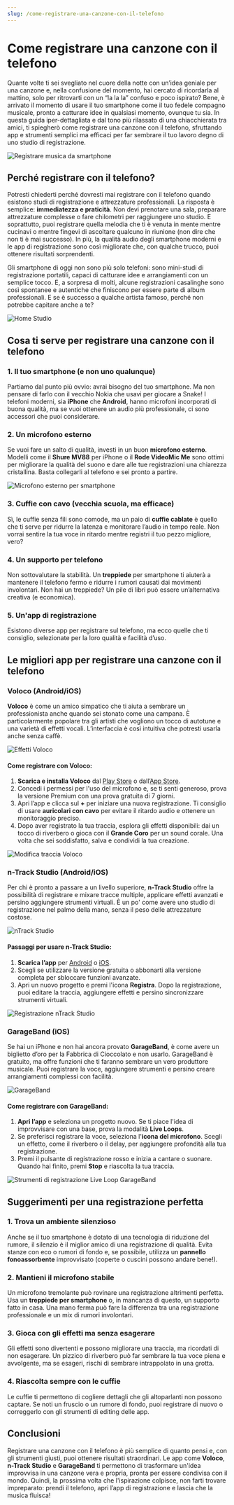 ```yaml
---
slug: /come-registrare-una-canzone-con-il-telefono
---
```

# Come registrare una canzone con il telefono

Quante volte ti sei svegliato nel cuore della notte con un’idea geniale per una canzone e, nella confusione del momento, hai cercato di ricordarla al mattino, solo per ritrovarti con un “la la la” confuso e poco ispirato? Bene, è arrivato il momento di usare il tuo smartphone come il tuo fedele compagno musicale, pronto a catturare idee in qualsiasi momento, ovunque tu sia. In questa guida iper-dettagliata e dal tono più rilassato di una chiacchierata tra amici, ti spiegherò come registrare una canzone con il telefono, sfruttando app e strumenti semplici ma efficaci per far sembrare il tuo lavoro degno di uno studio di registrazione.

![Registrare musica da smartphone](/guide-img/output/a9f03741.jpg)

## Perché registrare con il telefono? 

Potresti chiederti perché dovresti mai registrare con il telefono quando esistono studi di registrazione e attrezzature professionali. La risposta è semplice: **immediatezza e praticità**. Non devi prenotare una sala, preparare attrezzature complesse o fare chilometri per raggiungere uno studio. E soprattutto, puoi registrare quella melodia che ti è venuta in mente mentre cucinavi o mentre fingevi di ascoltare qualcuno in riunione (non dire che non ti è mai successo). In più, la qualità audio degli smartphone moderni e le app di registrazione sono così migliorate che, con qualche trucco, puoi ottenere risultati sorprendenti.

Gli smartphone di oggi non sono più solo telefoni: sono mini-studi di registrazione portatili, capaci di catturare idee e arrangiamenti con un semplice tocco. E, a sorpresa di molti, alcune registrazioni casalinghe sono così spontanee e autentiche che finiscono per essere parte di album professionali. E se è successo a qualche artista famoso, perché non potrebbe capitare anche a te?

![Home Studio](/guide-img/output/d8727dab.jpg)

## Cosa ti serve per registrare una canzone con il telefono

### 1. Il tuo smartphone (e non uno qualunque)
Partiamo dal punto più ovvio: avrai bisogno del tuo smartphone. Ma non pensare di farlo con il vecchio Nokia che usavi per giocare a Snake! I telefoni moderni, sia **iPhone** che **Android**, hanno microfoni incorporati di buona qualità, ma se vuoi ottenere un audio più professionale, ci sono accessori che puoi considerare.

### 2. Un microfono esterno
Se vuoi fare un salto di qualità, investi in un buon **microfono esterno**. Modelli come il **Shure MV88** per iPhone o il **Rode VideoMic Me** sono ottimi per migliorare la qualità del suono e dare alle tue registrazioni una chiarezza cristallina. Basta collegarli al telefono e sei pronto a partire.

![Microfono esterno per smartphone](/guide-img/output/c98ce15e.jpg)

### 3. Cuffie con cavo (vecchia scuola, ma efficace)
Sì, le cuffie senza fili sono comode, ma un paio di **cuffie cablate** è quello che ti serve per ridurre la latenza e monitorare l’audio in tempo reale. Non vorrai sentire la tua voce in ritardo mentre registri il tuo pezzo migliore, vero?

### 4. Un supporto per telefono
Non sottovalutare la stabilità. Un **treppiede** per smartphone ti aiuterà a mantenere il telefono fermo e ridurre i rumori causati dai movimenti involontari. Non hai un treppiede? Un pile di libri può essere un’alternativa creativa (e economica).

### 5. Un'app di registrazione
Esistono diverse app per registrare sul telefono, ma ecco quelle che ti consiglio, selezionate per la loro qualità e facilità d’uso.

## Le migliori app per registrare una canzone con il telefono

### Voloco (Android/iOS)

**Voloco** è come un amico simpatico che ti aiuta a sembrare un professionista anche quando sei stonato come una campana. È particolarmente popolare tra gli artisti che vogliono un tocco di autotune e una varietà di effetti vocali. L’interfaccia è così intuitiva che potresti usarla anche senza caffè.

![Effetti Voloco](/guide-img/output/452a2446.jpg)

#### Come registrare con Voloco:

1. **Scarica e installa Voloco** dal [Play Store](https://play.google.com/store/apps/details?id=com.jazarimusic.voloco) o dall’[App Store](https://apps.apple.com/it/app/voloco/id1052970183).
2. Concedi i permessi per l'uso del microfono e, se ti senti generoso, prova la versione Premium con una prova gratuita di 7 giorni.
3. Apri l’app e clicca sul **+** per iniziare una nuova registrazione. Ti consiglio di usare **auricolari con cavo** per evitare il ritardo audio e ottenere un monitoraggio preciso.
4. Dopo aver registrato la tua traccia, esplora gli effetti disponibili: dai un tocco di riverbero o gioca con il **Grande Coro** per un sound corale. Una volta che sei soddisfatto, salva e condividi la tua creazione.

![Modifica traccia Voloco](/guide-img/output/f6da2c3b.jpg)

### n-Track Studio (Android/iOS)

Per chi è pronto a passare a un livello superiore, **n-Track Studio** offre la possibilità di registrare e mixare tracce multiple, applicare effetti avanzati e persino aggiungere strumenti virtuali. È un po' come avere uno studio di registrazione nel palmo della mano, senza il peso delle attrezzature costose.

![nTrack Studio](/guide-img/output/975ff5d2.jpg)

#### Passaggi per usare n-Track Studio:

1. **Scarica l’app** per [Android](https://play.google.com/store/apps/details?id=com.ntrack.studio.demo) o [iOS](https://apps.apple.com/it/app/n-track-studio-9/id1130289718).
2. Scegli se utilizzare la versione gratuita o abbonarti alla versione completa per sbloccare funzioni avanzate.
3. Apri un nuovo progetto e premi l'icona **Registra**. Dopo la registrazione, puoi editare la traccia, aggiungere effetti e persino sincronizzare strumenti virtuali.

![Registrazione nTrack Studio](/guide-img/output/ea2fe829.jpg)

### GarageBand (iOS)

Se hai un iPhone e non hai ancora provato **GarageBand**, è come avere un biglietto d’oro per la Fabbrica di Cioccolato e non usarlo. GarageBand è gratuito, ma offre funzioni che ti faranno sembrare un vero produttore musicale. Puoi registrare la voce, aggiungere strumenti e persino creare arrangiamenti complessi con facilità.

![GarageBand](/guide-img/output/62ca608c.jpg)

#### Come registrare con GarageBand:

1. **Apri l’app** e seleziona un progetto nuovo. Se ti piace l'idea di improvvisare con una base, prova la modalità **Live Loops**.
2. Se preferisci registrare la voce, seleziona l'**icona del microfono**. Scegli un effetto, come il riverbero o il delay, per aggiungere profondità alla tua registrazione.
3. Premi il pulsante di registrazione rosso e inizia a cantare o suonare. Quando hai finito, premi **Stop** e riascolta la tua traccia.

![Strumenti di registrazione Live Loop GarageBand](/guide-img/output/b253e16e.jpg)

## Suggerimenti per una registrazione perfetta

### 1. Trova un ambiente silenzioso
Anche se il tuo smartphone è dotato di una tecnologia di riduzione del rumore, il silenzio è il miglior amico di una registrazione di qualità. Evita stanze con eco o rumori di fondo e, se possibile, utilizza un **pannello fonoassorbente** improvvisato (coperte o cuscini possono andare bene!).

### 2. Mantieni il microfono stabile
Un microfono tremolante può rovinare una registrazione altrimenti perfetta. Usa un **treppiede per smartphone** o, in mancanza di questo, un supporto fatto in casa. Una mano ferma può fare la differenza tra una registrazione professionale e un mix di rumori involontari.

### 3. Gioca con gli effetti ma senza esagerare
Gli effetti sono divertenti e possono migliorare una traccia, ma ricordati di non esagerare. Un pizzico di riverbero può far sembrare la tua voce piena e avvolgente, ma se esageri, rischi di sembrare intrappolato in una grotta.

### 4. Riascolta sempre con le cuffie
Le cuffie ti permettono di cogliere dettagli che gli altoparlanti non possono captare. Se noti un fruscio o un rumore di fondo, puoi registrare di nuovo o correggerlo con gli strumenti di editing delle app.

## Conclusioni

Registrare una canzone con il telefono è più semplice di quanto pensi e, con gli strumenti giusti, puoi ottenere risultati straordinari. Le app come **Voloco**, **n-Track Studio** e **GarageBand** ti permettono di trasformare un'idea improvvisa in una canzone vera e propria, pronta per essere condivisa con il mondo. Quindi, la prossima volta che l'ispirazione colpisce, non farti trovare impreparato: prendi il telefono, apri l’app di registrazione e lascia che la musica fluisca!

